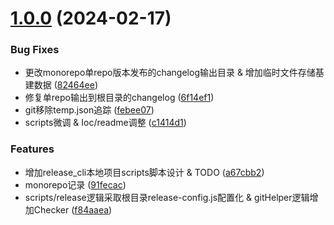 # [1.0.0](https://github.com/HardenSG/common_example/compare/v1.1.0...v1.0.0) (2024-02-17)


### Bug Fixes

* 更改monorepo单repo版本发布的changelog输出目录 & 增加临时文件存储基建数据 ([82464ee](https://github.com/HardenSG/common_example/commit/82464eee762bd1f6778b9afd6e8dcc3aacdc4c95))
* 修复单repo输出到根目录的changelog ([6f14ef1](https://github.com/HardenSG/common_example/commit/6f14ef17cec0068a33b8d2fce8981d79267a1fee))
* git移除temp.json追踪 ([febee07](https://github.com/HardenSG/common_example/commit/febee079b4efa062d50042868c4e192ec46d812d))
* scripts微调 & Ioc/readme调整 ([c1414d1](https://github.com/HardenSG/common_example/commit/c1414d1266310371f7b80a954cef368b06537034))


### Features

* 增加release_cli本地项目scripts脚本设计 & TODO ([a67cbb2](https://github.com/HardenSG/common_example/commit/a67cbb24b7a423785ce12b48009cda8f9f48a2b2))
* monorepo记录 ([91fecac](https://github.com/HardenSG/common_example/commit/91fecac7012c5d6b06ac4ffb048086b10b433141))
* scripts/release逻辑采取根目录release-config.js配置化 & gitHelper逻辑增加Checker ([f84aaea](https://github.com/HardenSG/common_example/commit/f84aaea5f2178670a128a481d9512aaba33c22d9))



